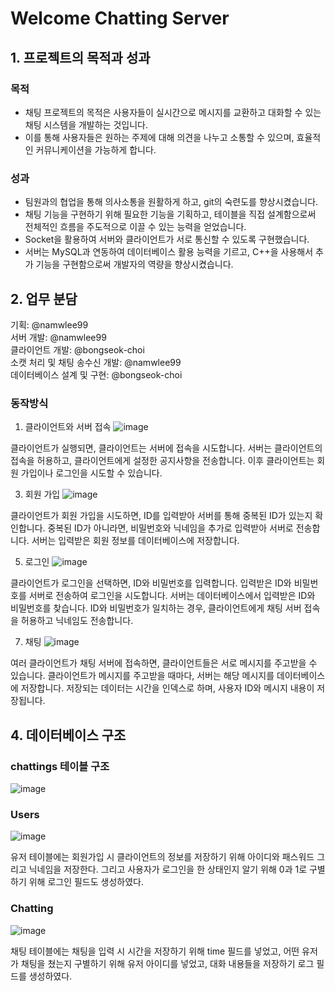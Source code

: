 # Welcome Chatting Server
## 1. 프로젝트의 목적과 성과

### 목적
- 채팅 프로젝트의 목적은 사용자들이 실시간으로 메시지를 교환하고 대화할 수 있는 채팅 시스템을 개발하는 것입니다.
- 이를 통해 사용자들은 원하는 주제에 대해 의견을 나누고 소통할 수 있으며, 효율적인 커뮤니케이션을 가능하게 합니다.

### 성과
- 팀원과의 협업을 통해 의사소통을 원활하게 하고, git의 숙련도를 향상시켰습니다.
- 채팅 기능을 구현하기 위해 필요한 기능을 기획하고, 테이블을 직접 설계함으로써 전체적인 흐름을 주도적으로 이끌 수 있는 능력을 얻었습니다.
- Socket을 활용하여 서버와 클라이언트가 서로 통신할 수 있도록 구현했습니다.
- 서버는 MySQL과 연동하여 데이터베이스 활용 능력을 기르고, C++을 사용해서 추가 기능을 구현함으로써 개발자의 역량을 향상시켰습니다.

## 2. 업무 분담
기획: @namwlee99   
서버 개발: @namwlee99   
클라이언트 개발: @bongseok-choi   
소캣 처리 및 채팅 송수신 개발: @namwlee99   
데이터베이스 설계 및 구현: @bongseok-choi

### 동작방식
1. 클라이언트와 서버 접속
![image](https://github.com/bongseok-choi/socket-project/assets/123155552/e2756257-1813-4c95-9599-6ed14e49e92f)

클라이언트가 실행되면, 클라이언트는 서버에 접속을 시도합니다. 서버는 클라이언트의 접속을 허용하고, 클라이언트에게 설정한 공지사항을 전송합니다. 이후 클라이언트는 회원 가입이나 로그인을 시도할 수 있습니다.

3. 회원 가입
![image](https://github.com/bongseok-choi/socket-project/assets/123155552/d78dbb51-5ea4-4c26-b57e-44b74fe485ea)

클라이언트가 회원 가입을 시도하면, ID를 입력받아 서버를 통해 중복된 ID가 있는지 확인합니다. 중복된 ID가 아니라면, 비밀번호와 닉네임을 추가로 입력받아 서버로 전송합니다. 서버는 입력받은 회원 정보를 데이터베이스에 저장합니다. 

5. 로그인
![image](https://github.com/bongseok-choi/socket-project/assets/123155552/f9fde58b-fd6c-47b1-9543-b535787bdfaf)

클라이언트가 로그인을 선택하면, ID와 비밀번호를 입력합니다. 입력받은 ID와 비밀번호를 서버로 전송하여 로그인을 시도합니다. 서버는 데이터베이스에서 입력받은 ID와 비밀번호를 찾습니다. ID와 비밀번호가 일치하는 경우, 클라이언트에게 채팅 서버 접속을 허용하고 닉네임도 전송합니다.

7. 채팅
![image](https://github.com/bongseok-choi/socket-project/assets/123155552/d5564ba8-8ea9-4ae8-ac12-f99f76411f6a)

여러 클라이언트가 채팅 서버에 접속하면, 클라이언트들은 서로 메시지를 주고받을 수 있습니다. 클라이언트가 메시지를 주고받을 때마다, 서버는 해당 메시지를 데이터베이스에 저장합니다. 저장되는 데이터는 시간을 인덱스로 하며, 사용자 ID와 메시지 내용이 저장됩니다.

## 4. 데이터베이스 구조
### chattings 테이블 구조
![image](https://github.com/bongseok-choi/socket-project/assets/82445853/a36c9923-abe2-461a-b230-12a619e7ccca)   

### Users
![image](https://github.com/bongseok-choi/socket-project/assets/82445853/4b9aedc0-53f8-4005-9280-728a82c6cbd4)

유저 테이블에는 회원가입 시 클라이언트의 정보를 저장하기 위해 아이디와 패스워드 그리고 닉네임을 저장한다. 그리고 사용자가 로그인을 한 상태인지 알기 위해 0과 1로 구별하기 위해 로그인 필드도 생성하였다.

### Chatting
![image](https://github.com/bongseok-choi/socket-project/assets/82445853/ebc73edb-8d3e-480c-a045-ec4475f8f70c)

채팅 테이블에는 채팅을 입력 시 시간을 저장하기 위해 time 필드를 넣었고, 어떤 유저가 채팅을 쳤는지 구별하기 위해 유저 아이디를 넣었고, 대화 내용들을 저장하기 로그 필드를 생성하였다.   
